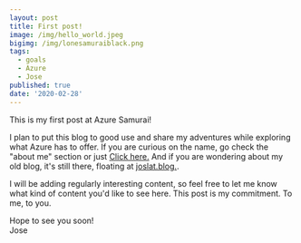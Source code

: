 ```yaml
---
layout: post
title: First post!
image: /img/hello_world.jpeg
bigimg: /img/lonesamuraiblack.png
tags:
  - goals
  - Azure
  - Jose
published: true
date: '2020-02-28'
---
```


This is my first post at Azure Samurai!

I plan to put this blog to good use and share my adventures while exploring what Azure has to offer.
If you are curious on the name, go check the "about me" section or just [Click here.](www.azuresamurai.blog/aboutme/)
And if you are wondering about my old blog, it's still there, floating at [joslat.blog.](www.joslat.blog). 

I will be adding regularly interesting content, so feel free to let me know what kind of content you'd like to see here.
This post is my commitment. To me, to you.
 
Hope to see you soon!  
Jose
